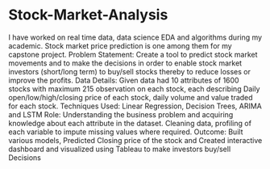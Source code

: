 # Stock-Market-Analysis
I have worked on real time data, data science EDA and algorithms during my academic. Stock market price prediction is one among them for my capstone project.
Problem Statement:
Create a tool to predict stock market movements and to make the decisions in order to enable stock market investors (short/long term) to buy/sell stocks thereby to reduce losses or improve the profits.
Data Details:
Given data had 10 attributes of 1600 stocks with maximum 215 observation on each stock, each describing Daily open/low/high/closing price of each stock, daily volume and value traded for each stock.
Techniques Used:
Linear Regression, Decision Trees, ARIMA and LSTM
Role:
Understanding the business problem and acquiring knowledge about each attribute in the dataset. Cleaning data, profiling of each variable to impute missing values where required.
Outcome:
Built various models, Predicted Closing price of the stock and Created interactive dashboard and visualized using Tableau to make investors buy/sell Decisions
